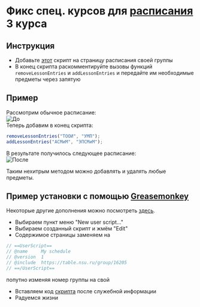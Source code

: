 # Фикс спец. курсов для [расписания](https://table.nsu.ru/faculty/fit) 3 курса

## Инструкция
* Добавьте [этот](fit_schedule.js) скрипт на страницу расписания своей группы  
* В конец скрипта раскомментируйте вызовы функций `removeLessonEntries` и `addLessonEntries` и передайте им необходимые предметы через запятую   

## Пример
Рассмотрим обычное расписание:  
![До](https://user-images.githubusercontent.com/22503910/44948100-2d8ba080-ae42-11e8-91bd-add8998a2fdd.png)  
Теперь добавим в конец скрипта:  
```javascript
removeLessonEntries("ТООИ", "УМП");
addLessonEntries("АСМиМ", "ЭПСМиМ");
```  
В результате получилось следующее расписание:  
![После](https://user-images.githubusercontent.com/22503910/44948101-2e243700-ae42-11e8-993e-ce135681aaed.png)  

Таким нехитрым методом можно добавлять и удалять любые предметы.

## Пример установки с помощью [Greasemonkey](https://www.greasespot.net/)
Некоторые другие дополнения можно посмотреть [здесь](http://userscripts.ru).  
* Выбираем пункт меню "New user script..."  
* Выбираем созданный скрипт и жмём "Edit"
* Содержимое страницы заменяем на
```javascript
// ==UserScript==
// @name     My schedule
// @version  1
// @include  https://table.nsu.ru/group/16205
// ==/UserScript==
```
попутно изменяя номер группы на свой  
* Вставляем код [скрипта](fit_schedule.js) после служебной информации
* Радуемся жизни
